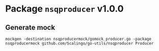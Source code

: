# Package `nsqproducer` v1.0.0

## Generate mock

```
mockgen -destination nsqproducermock/gomock_producer.go -package nsqproducermock github.com/Scalingo/go-utils/nsqproducer Producer
```
